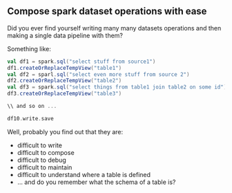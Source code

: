 ## Compose spark dataset operations with ease

Did you ever find yourself writing many many datasets operations and then making a single data pipeline with them?

Something like:
```scala
val df1 = spark.sql("select stuff from source1")
df1.createOrReplaceTempView("table1")
val df2 = sparl.sql("select even more stuff from source 2")
df2.createOrReplaceTempView("table2")
val df3 = spark.sql("select things from table1 join table2 on some id")
df3.createOrReplaceTempView("table3")

\\ and so on ...

df10.write.save
```

Well, probably you find out that they are:
* difficult to write
* difficult to compose
* difficult to debug
* difficult to maintain
* difficult to understand where a table is defined 
* ... and do you remember what the schema of a table is?

